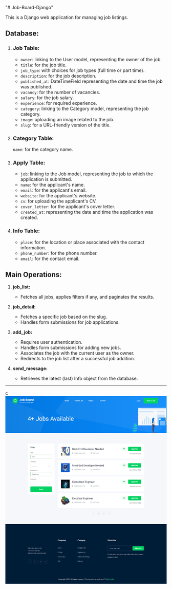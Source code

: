 "# Job-Board-Django" 

This is a Django web application for managing job listings.

## Database:

1. ### Job Table:

   - `owner`: linking to the User model, representing the owner of the job.
   - `title`: for the job title.
   - `job_type`: with choices for job types (full time or part time).
   - `description`: for the job description.
   - `published_at`: DateTimeField representing the date and time the job was published.
   - `vacancy`:  for the number of vacancies.
   - `salary`: for the job salary.
   - `experience`: for required experience.
   - `category`: linking to the Category model, representing the job category.
   - `image`: uploading an image related to the job.
   - `slug`: for a URL-friendly version of the title.

2. ### Category Table:

   `name`: for the category name.

3. ### Apply Table:

   - `job`: linking to the Job model, representing the job to which the application is submitted.
   - `name`: for the applicant's name.
   - `email`: for the applicant's email.
   - `website`: for the applicant's website.
   - `cv`: for uploading the applicant's CV.
   - `cover_letter`: for the applicant's cover letter.
   - `created_at`: representing the date and time the application was created.

4. ### Info Table:

   - `place`: for the location or place associated with the contact information.
   - `phone_number`: for the phone number.
   - `email`: for the contact email.

## Main Operations:

1. **job_list:**
   - Fetches all jobs, applies filters if any, and paginates the results.
2. **job_detail:**
   - Fetches a specific job based on the slug.
   - Handles form submissions for job applications.
3. **add_job:**
   - Requires user authentication.
   - Handles form submissions for adding new jobs.
   - Associates the job with the current user as the owner.
   - Redirects to the job list after a successful job addition.

4. **send_message:**
   - Retrieves the latest (last) Info object from the database.

---

c
![](./static/img/1.png)
